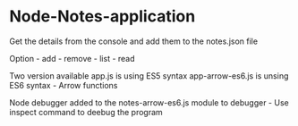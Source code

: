 # Node-Notes-application

Get the details from the console and add them to the notes.json file

Option
    - add
    - remove
    - list
    - read


Two version available
    app.js is using ES5 syntax
    app-arrow-es6.js is unsing ES6 syntax
        - Arrow functions

Node debugger added to the notes-arrow-es6.js module to debugger - Use inspect command to deebug the program